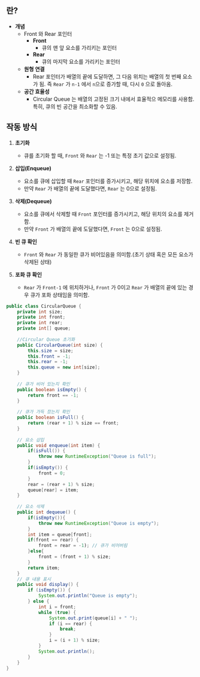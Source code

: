 
## 란?

* **개념**
	* Front 와 Rear 포인터
		* **Front**
			* 큐의 맨 앞 요소를 가리키는 포인터
		* **Rear**
			* 큐의 마지막 요소를 가리키는 포인터
	* **원형 연결**
		* Rear 포인터가 배열의 끝에 도달하면, 그 다음 위치는 배열의 첫 번째 요소가 됨. 즉 `Rear` 가 `n-1` 에서 `n`으로 증가할 때, 다시 `0` 으로 돌아옴.
	* **공간 효율성**
		* Circular Queue 는 배열의 고정된 크기 내에서 효율적으 메모리를 사용함. 특히, 큐의 빈 공간을 최소화할 수 있음.


## 작동 방식

1. **초기화**
	* 큐를 초기화 할 때, `Front`  와 `Rear` 는 -1 또는 특정 초기 값으로 설정됨.

2. **삽입(Enqueue)**
	* 요소를 큐에 삽입할 때 `Rear` 포인터를 증가시키고, 해당 위치에 요소를 저장함.
	* 만약 `Rear` 가 배열의 끝에 도달했다면, `Rear` 는 0으로 설정됨.

3. **삭제(Dequeue)**
	* 요소를 큐에서 삭제할 때 `Front` 포인터를 증가시키고, 해당 위치의 요소를 제거함.
	* 만약 `Front` 가 배열의 끝에 도달했다면, `Front` 는 0으로 설정됨.

4. **빈 큐 확인**
	* `Front` 와 `Rear` 가 동일한 큐가 비어있음을 의미함.(초기 상태 혹은 모든 요소가 삭제된 상태)

5. **포화 큐 확인**
	* `Rear` 가 `Front-1` 에 위치하거나, `Front` 가 0이고 `Rear` 가 배열의 끝에 있는 경우 큐가 포화 상태임을 의미함.


```java
public class CircularQueue {
	private int size;
	private int front;
	private int rear;
	private int[] queue;
	
	//Circular Queue 초기화
	public CircularQueue(int size) {
		this.size = size;
		this.front = -1;
		this.rear = -1;
		this.queue = new int[size];
	}
	
	// 큐가 비어 있는지 확인
	public boolean isEmpty() {
		return front == -1;
	}
	
	// 큐가 가득 찼는지 확인
	public boolean isFull() {
		return (rear + 1) % size == front;
	}
	
	// 요소 삽입
	public void enqueue(int item) {
		if(isFull()) {
			throw new RuntimeException("Queue is full");
		}
		if(isEmpty()) {
			front = 0;
		}
		rear = (rear + 1) % size;
		queue[rear] = item;
	}
	
	// 요소 삭제
	public int dequeue() {
		if(isEmpty()){
			throw new RuntimeException("Queue is empty");
		}
		int item = queue[front];
		if(front == rear) {
			front = rear = -1); // 큐가 비어버림
		}else{
			front = (front + 1) % size;
		}
		return item;
	}
	// 큐 내용 표시
    public void display() {
        if (isEmpty()) {
            System.out.println("Queue is empty");
        } else {
            int i = front;
            while (true) {
                System.out.print(queue[i] + " ");
                if (i == rear) {
                    break;
                }
                i = (i + 1) % size;
            }
            System.out.println();
        }
    }
}
```
